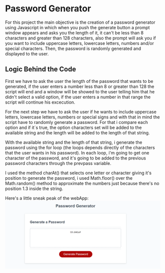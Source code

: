 # Password Generator

For this project the main objective is the creation of a password generator using Javascript in which when you push the generate button a prompt window appears and asks you the length of it, it can't be less than 8 characters and greater than 128 characters, also the prompt will ask you if you want to include uppercase letters, lowercase letters, numbers and/or special characters. Then, the password is randomly generated and displayed to the user.

## Logic Behind the Code

First we have to ask the user the length of the password that wants to be generated, if the user enters a number less than 8 or greater than 128 the script will end and a window will be showed to the user telling him that he didn't select a valid option, if the user enters a number in that range the script will continue his excecution.

For the next step we have to ask the user if he wants to include uppercase letters, lowercase letters, numbers or special signs and with that in mind the script have to randomly generate a password. For that i compare each option and if it´s true, the option characters set will be added to the available string and the length will be added to the length of that string.

With the available string and the length of that string, i generate the password using the for loop (the loops depends directly of the characters that the user wants in his password). In each loop, i'm going to get one character of the password, and it's going to be added to the previous password characters through the prevpass variable.

I used the method charAt() that selects one letter or character giving it's position to generate the password, i used Math.floor() over the Math.random() method to approximate the numbers just because there's no position 1.3 inside the string.


Here's a little sneak peak of the webApp:
![alt text](./Screenshot%202022-05-26%20162252.png "snapshot")
